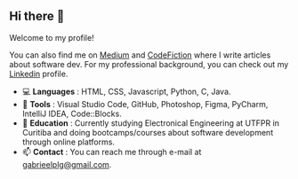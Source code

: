 ## Hi there 👋

Welcome to my profile!

You can also find me on [Medium](https://medium.com/@gabrielpulga) and [CodeFiction](https://codefiction.net/) where I write articles about software dev. 
For my professional background, you can check out my [Linkedin](https://www.linkedin.com/in/gabrielpulga) profile.

- :computer: **Languages** : HTML, CSS, Javascript, Python, C, Java.
- :hammer: **Tools** : Visual Studio Code, GitHub, Photoshop, Figma, PyCharm, IntelliJ IDEA, Code::Blocks.
- :book: **Education** : Currently studying Electronical Engineering at UTFPR in Curitiba and doing bootcamps/courses about software development through online platforms.
- 📫 **Contact** : You can reach me through e-mail at gabrieelplg@gmail.com.


